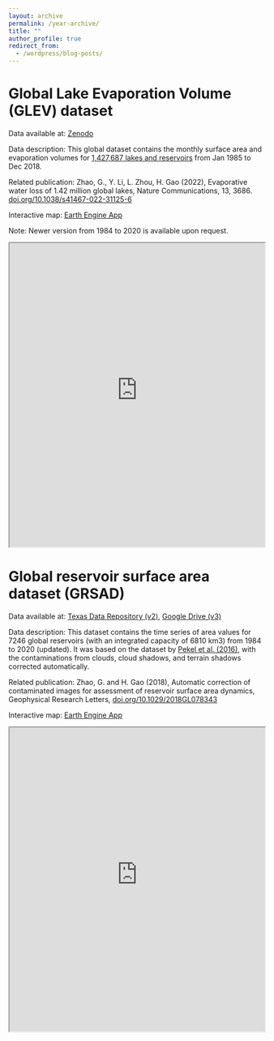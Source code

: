 ```yaml
---
layout: archive
permalink: /year-archive/
title: ""
author_profile: true
redirect_from:
  - /wordpress/blog-posts/
---
```


Global Lake Evaporation Volume (GLEV) dataset
=======
Data available at: [Zenodo](https://doi.org/10.5281/zenodo.4646620)

Data description: This global dataset contains the monthly surface area and evaporation volumes for [1,427,687 lakes and reservoirs](https://www.hydrosheds.org/products/hydrolakes) from Jan 1985 to Dec 2018.  

Related publication: Zhao, G., Y. Li, L. Zhou, H. Gao (2022), Evaporative water loss of 1.42 million global lakes, Nature Communications, 13, 3686. [doi.org/10.1038/s41467-022-31125-6](doi.org/10.1038/s41467-022-31125-6)

Interactive map: [Earth Engine App](https://zeternity.users.earthengine.app/view/glev)

Note: Newer version from 1984 to 2020 is available upon request.

<iframe
  src="https://zeternity.users.earthengine.app/view/glev"
  style="width:100%; height:600px;"
></iframe>

Global reservoir surface area dataset (GRSAD)
=======
Data available at: [Texas Data Repository (v2)](https://dataverse.tdl.org/dataset.xhtml?persistentId=doi:10.18738/T8/DF80WG), [Google Drive (v3)](https://drive.google.com/drive/folders/1w3q2Ujb7quBWTl_J39wEVXArLl6RyTQ4?usp=sharing)

Data description: This dataset contains the time series of area values for 7246 global reservoirs (with an integrated capacity of 6810 km3) from 1984 to 2020 (updated). It was based on the dataset by [Pekel et al. (2016)](https://www.nature.com/articles/nature20584), with the contaminations from clouds, cloud shadows, and terrain shadows corrected automatically. 

Related publication: Zhao, G. and H. Gao (2018), Automatic correction of contaminated images for assessment of reservoir surface area dynamics, Geophysical Research Letters, [doi.org/10.1029/2018GL078343](https://doi.org/10.1029/2018GL078343) 

Interactive map: [Earth Engine App](https://ee-zhao.users.earthengine.app/view/grsad)

<iframe
  src="https://ee-zhao.users.earthengine.app/view/grsad"
  style="width:100%; height:600px;"
></iframe>
